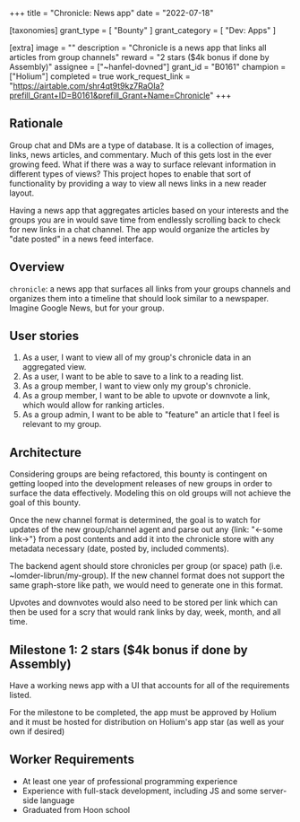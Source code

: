 +++
title = "Chronicle: News app"
date = "2022-07-18"

[taxonomies]
grant_type = [ "Bounty" ]
grant_category = [ "Dev: Apps" ]

[extra]
image = ""
description = "Chronicle is a news app that links all articles from group channels"
reward = "2 stars ($4k bonus if done by Assembly)"
assignee = ["~hanfel-dovned"]
grant_id = "B0161"
champion = ["Holium"]
completed = true
work_request_link = "https://airtable.com/shr4qt9t9kz7RaOIa?prefill_Grant+ID=B0161&prefill_Grant+Name=Chronicle"
+++

## Rationale

Group chat and DMs are a type of database. It is a collection of images, links, news articles, and commentary.
Much of this gets lost in the ever growing feed. What if there was a way to surface relevant information in different
types of views? This project hopes to enable that sort of functionality by providing a way to view all news links in a
new reader layout.

Having a news app that aggregates articles based on your interests and the groups you are in would save time from
endlessly scrolling back to check for new links in a chat channel. The app would organize the articles by
"date posted" in a news feed interface.

## Overview

`chronicle`: a news app that surfaces all links from your groups channels and organizes them into a timeline that should look similar to a newspaper. Imagine Google News, but for your group.

## User stories

1. As a user, I want to view all of my group's chronicle data in an aggregated view.
2. As a user, I want to be able to save to a link to a reading list.
3. As a group member, I want to view only my group's chronicle.
4. As a group member, I want to be able to upvote or downvote a link, which would allow for ranking articles.
5. As a group admin, I want to be able to "feature" an article that I feel is relevant to my group.

## Architecture

Considering groups are being refactored, this bounty is contingent on getting looped into the development releases of new groups in order to surface the data effectively. Modeling this on old groups will not achieve the goal of this bounty.

Once the new channel format is determined, the goal is to watch for updates of the new group/channel agent and parse out any {link: "<-some link->"} from a post contents and add it into the chronicle store with any metadata necessary (date, posted by, included comments).

The backend agent should store chronicles per group (or space) path (i.e. ~lomder-librun/my-group). If the new channel format does not support the same graph-store like path, we would need to generate one in this format.

Upvotes and downvotes would also need to be stored per link which can then be used for a scry that would rank links by day, week, month, and all time.

## Milestone 1: 2 stars ($4k bonus if done by Assembly)

Have a working news app with a UI that accounts for all of the requirements listed.

For the milestone to be completed, the app must be approved by Holium and it must be hosted for distribution on Holium's app star (as well as your own if desired)

## Worker Requirements

- At least one year of professional programming experience
- Experience with full-stack development, including JS and some server-side language
- Graduated from Hoon school
